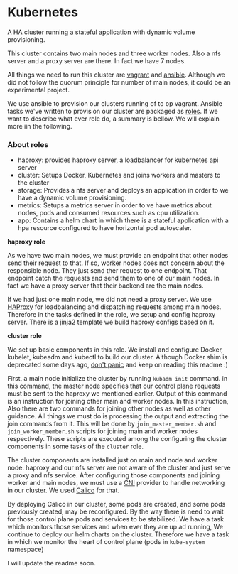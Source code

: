 # Kubernetes
A HA cluster running a stateful application with dynamic volume provisioning.


This cluster contains two main nodes and three worker nodes. Also a nfs server and a proxy server are there. In fact we have 7 nodes.


All things we need to run this cluster are [vagrant](https://www.vagrantup.com/) and [ansible](https://www.ansible.com/). Although we did not follow the quorum principle for number of main nodes, it could be an experimental project.


We use ansible to provision our clusters running of to op vagrant. Ansible tasks we've written to provision our cluster are packaged as [roles](https://docs.ansible.com/ansible/latest/user_guide/playbooks_reuse_roles.html). If we want to describe what ever role do, a summary is bellow. We will explain more iin the following.


### About roles

- haproxy: provides haproxy server, a loadbalancer for kubernetes api server
- cluster: Setups Docker, Kubernetes and joins workers and masters to the cluster
- storage: Provides a nfs server and deploys an application in order to we have a dynamic volume provisioning.
- metrics: Setups a metrics server in order to ve have metrics about nodes, pods and consumed resources such as cpu utilization.
- app: Contains a helm chart in which there is a stateful application with a hpa resource configured to have horizontal pod autoscaler.



**haproxy role**

As we have two main nodes, we must provide an endpoint that other nodes send their request to that. If so, worker nodes does not concern about the responsible node. They just send ther request to one endpoint. That endpoint catch the requests and send them to one of our main nodes. In fact we have a proxy server that their backend are the main nodes.

If we had just one main node, we did not need a proxy server. We use [HAProxy](http://www.haproxy.org/) for loadbalancing and dispatching requests among main nodes. Therefore in the tasks defined in the role, we setup and config haproxy server. There is a jinja2 template we build haproxy configs based on it.

**cluster role**

We set up basic components in this role. We install and configure Docker, kubelet, kubeadm and kubectl to build our cluster. Although Docker shim is deprecated some days ago, [don't panic](https://kubernetes.io/blog/2020/12/02/dont-panic-kubernetes-and-docker/) and keep on reading this readme :) 

First, a main node initialize the cluster by running `kubadm init` command. in this command, the master node specifies that our control plane requests must be sent to the haproxy we mentioned earlier. Output of this command is an instruction for joining other main and worker nodes. In this instruction, Also there are two commands for joining other nodes as well as other guidance. All things we must do is processing the output and extracting the join commands from it. This will be done by `join_master_member.sh` and `join_worker_member.sh` scripts for joining main and worker nodes respectively.
These scripts are executed among the configuring the cluster components in some tasks of the `cluster` role.

The cluster components are installed just on main and node and worker node. haproxy and our nfs server are not aware of the cluster and just serve a proxy and nfs service.
After configuring those components and joining worker and main nodes, we must use a [CNI](https://kubernetes.io/docs/concepts/cluster-administration/networking/) provider to handle networking in our cluster. We used [Calico](https://www.projectcalico.org/) for that.

By deploying Calico in our cluster, some pods are created, and some pods previously created, may be reconfigured. By the way there is need to wait for those control plane pods and services to be stabilized. We have a task which monitors those services and when ever they are up ad running, We continue to deploy our helm charts on the cluster. 
Therefore we have a task in which we monitor the heart of control plane (pods in `kube-system` namespace)

I will update the readme soon.
